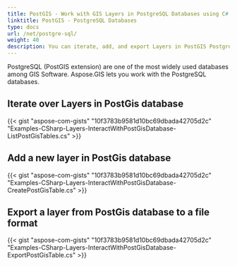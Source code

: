 ```yaml
---
title: PostGIS - Work with GIS Layers in PostgreSQL Databases using C#
linktitle: PostGIS - PostgreSQL Databases
type: docs
url: /net/postgre-sql/
weight: 40
description: You can iterate, add, and export Layers in PostGIS PostgreSQL Databases using the GIS C# Library.
---
```


PostgreSQL (PostGIS extension) are one of the most widely used databases among GIS Software. Aspose.GIS lets you work with the PostgreSQL databases.

## **Iterate over Layers in PostGis database**
{{< gist "aspose-com-gists" "10f3783b9581d10bc69dbada42705d2c" "Examples-CSharp-Layers-InteractWithPostGisDatabase-ListPostGisTables.cs" >}}
## **Add a new layer in PostGis database**
{{< gist "aspose-com-gists" "10f3783b9581d10bc69dbada42705d2c" "Examples-CSharp-Layers-InteractWithPostGisDatabase-CreatePostGisTable.cs" >}}
## **Export a layer from PostGis database to a file format**
{{< gist "aspose-com-gists" "10f3783b9581d10bc69dbada42705d2c" "Examples-CSharp-Layers-InteractWithPostGisDatabase-ExportPostGisTable.cs" >}}
